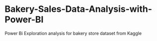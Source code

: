 # Bakery-Sales-Data-Analysis-with-Power-BI
Power Bi Exploration analysis for bakery store dataset from Kaggle
